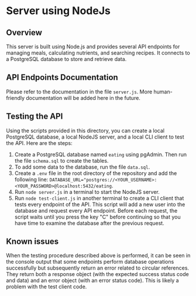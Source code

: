 # Server using NodeJs

## Overview

This server is built using Node.js and provides several API endpoints for managing meals, calculating nutrients, and searching recipes. It connects to a PostgreSQL database to store and retrieve data.

## API Endpoints Documentation

Please refer to the documentation in the file `server.js`. More human-friendly documentation will be added here in the future.

## Testing the API

Using the scripts provided in this directory, you can create a local PostgreSQL database, a local NodeJS server, and a local CLI client to test the API. Here are the steps:

1. Create a PostgreSQL database named `eating` using pgAdmin. Then run the file `schema.sql` to create the tables.
2. To add some data to the database, run the file `data.sql`.
3. Create a `.env` file in the root directory of the repository and add the following line:
```DATABASE_URL="postgres://<YOUR_USERNAME>:<YOUR_PASSWORD>@localhost:5432/eating```.
4. Run `node server.js` in a terminal to start the NodeJS server.
5. Run `node test-client.js` in another terminal to create a CLI client that tests every endpoint of the API. This script will add a new user into the database and request every API endpoint. Before each request, the script waits until you press the key "C" before continuing so that you have time to examine the database after the previous request.

## Known issues

When the testing procedure described above is performed, it can be seen in the console output that some endpoints perform database operations successfully but subsequently return an error related to circular references. They return both a response object (with the expected success status code and data) and an error object (with an error status code). This is likely a problem with the test client code.